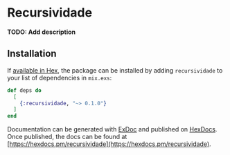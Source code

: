 # Recursividade

**TODO: Add description**

## Installation

If [available in Hex](https://hex.pm/docs/publish), the package can be installed
by adding `recursividade` to your list of dependencies in `mix.exs`:

```elixir
def deps do
  [
    {:recursividade, "~> 0.1.0"}
  ]
end
```

Documentation can be generated with [ExDoc](https://github.com/elixir-lang/ex_doc)
and published on [HexDocs](https://hexdocs.pm). Once published, the docs can
be found at [https://hexdocs.pm/recursividade](https://hexdocs.pm/recursividade).

